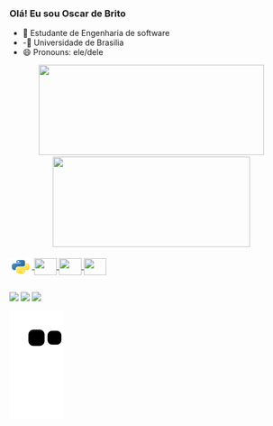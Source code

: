 ### Olá! Eu sou Oscar de Brito 
  
- 🔭 Estudante de Engenharia de software
- -🏫 Universidade de Brasilia 
- 😄 Pronouns: ele/dele

<div align="center">
  <a href="https://github.com/OscarDeBrito">
  <img height="160em" width="400px" src="https://github-readme-stats.vercel.app/api?username=OscarDeBrito&show_icons=true&theme=dark&include_all_commits=true&count_private=true"/>
  <img height="160em" width="350px" src="https://github-readme-stats.vercel.app/api/top-langs/?username=OscarDeBrito&layout=compact&langs_count=7&theme=dark"/>
</div>
  
  <div style="display: inline_block"><br>
  <img align="center" alt="Rafa-Python" height="30" width="40" src="https://raw.githubusercontent.com/devicons/devicon/master/icons/python/python-original.svg">
  <img src="https://cdn.jsdelivr.net/gh/devicons/devicon/icons/java/java-original-wordmark.svg" height="30" width="40" align="center"/>
   <img src="https://cdn.jsdelivr.net/gh/devicons/devicon/icons/jupyter/jupyter-original-wordmark.svg" height="30" width="40" align="center" />
    <img src="https://cdn.jsdelivr.net/gh/devicons/devicon/icons/go/go-original-wordmark.svg" height="30" width="40" align="center" />

 ##
    
   
   
   <div> 
  <a href="https://instagram.com/oscardbriito" target="_blank"><img src="https://img.shields.io/badge/-Instagram-%23E4405F?style=for-the-badge&logo=instagram&logoColor=white" target="_blank"></a>
  <a href = "mailto:oscarcorreiadebrito@gmail.com"><img src="https://img.shields.io/badge/-Gmail-%23333?style=for-the-badge&logo=gmail&logoColor=white" target="_blank"></a>
  <a href="https://www.linkedin.com/in/oscar-de-brito-9b779220b/" target="_blank"><img src="https://img.shields.io/badge/-LinkedIn-%230077B5?style=for-the-badge&logo=linkedin&logoColor=white" target="_blank"></a> 
 
  ![Snake animation](https://github.com/rafaballerini/rafaballerini/blob/output/github-contribution-grid-snake.svg)
 
</div>
